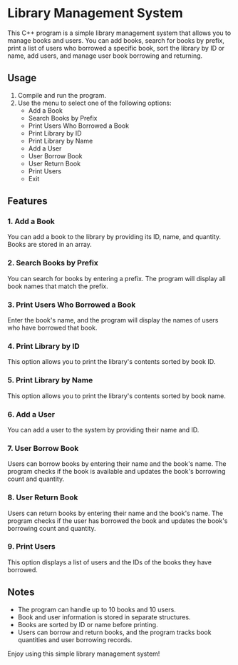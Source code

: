 # Library Management System

This C++ program is a simple library management system that allows you to manage books and users. You can add books, search for books by prefix, print a list of users who borrowed a specific book, sort the library by ID or name, add users, and manage user book borrowing and returning.

## Usage

1. Compile and run the program.
2. Use the menu to select one of the following options:
   - Add a Book
   - Search Books by Prefix
   - Print Users Who Borrowed a Book
   - Print Library by ID
   - Print Library by Name
   - Add a User
   - User Borrow Book
   - User Return Book
   - Print Users
   - Exit

## Features

### 1. Add a Book

You can add a book to the library by providing its ID, name, and quantity. Books are stored in an array.

### 2. Search Books by Prefix

You can search for books by entering a prefix. The program will display all book names that match the prefix.

### 3. Print Users Who Borrowed a Book

Enter the book's name, and the program will display the names of users who have borrowed that book.

### 4. Print Library by ID

This option allows you to print the library's contents sorted by book ID.

### 5. Print Library by Name

This option allows you to print the library's contents sorted by book name.

### 6. Add a User

You can add a user to the system by providing their name and ID.

### 7. User Borrow Book

Users can borrow books by entering their name and the book's name. The program checks if the book is available and updates the book's borrowing count and quantity.

### 8. User Return Book

Users can return books by entering their name and the book's name. The program checks if the user has borrowed the book and updates the book's borrowing count and quantity.

### 9. Print Users

This option displays a list of users and the IDs of the books they have borrowed.

## Notes

- The program can handle up to 10 books and 10 users.
- Book and user information is stored in separate structures.
- Books are sorted by ID or name before printing.
- Users can borrow and return books, and the program tracks book quantities and user borrowing records.

Enjoy using this simple library management system!
